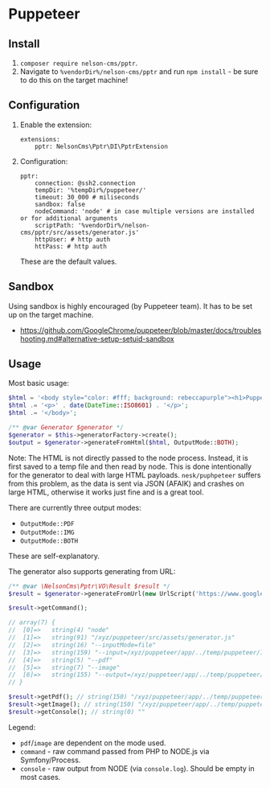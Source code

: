 # Puppeteer

## Install

1. `composer require nelson-cms/pptr`.
2. Navigate to `%vendorDir%/nelson-cms/pptr` and run `npm install` - be sure to do this on the target machine!

## Configuration

1. Enable the extension:
	``` neon
	extensions:
		pptr: NelsonCms\Pptr\DI\PptrExtension
	```
2. Configuration:

	``` neon
	pptr:
 		connection: @ssh2.connection
		tempDir: '%tempDir%/puppeteer/'
		timeout: 30_000 # miliseconds
		sandbox: false
		nodeCommand: 'node' # in case multiple versions are installed or for additional arguments
 		scriptPath: '%vendorDir%/nelson-cms/pptr/src/assets/generator.js'
 		httpUser: # http auth
		httPass: # http auth
	```

	These are the default values.

## Sandbox

Using sandbox is highly encouraged (by Puppeteer team). It has to be set up on the target machine.

- https://github.com/GoogleChrome/puppeteer/blob/master/docs/troubleshooting.md#alternative-setup-setuid-sandbox

## Usage

Most basic usage:

``` php
$html = '<body style="color: #fff; background: rebeccapurple"><h1>Puppeteer test</h1><p>Some text paragraph</p>';
$html .= '<p>' . date(DateTime::ISO8601) . '</p>';
$html .= '</body>';

/** @var Generator $generator */
$generator = $this->generatorFactory->create();
$output = $generator->generateFromHtml($html, OutputMode::BOTH);
```

Note: The HTML is not directly passed to the node process. Instead, it is first saved to a temp file and then read by node. This is done intentionally for the generator to deal with large HTML payloads. `nesk/puphpeteer` suffers from this problem, as the data is sent via JSON (AFAIK) and crashes on large HTML, otherwise it works just fine and is a great tool.

There are currently three output modes:

- `OutputMode::PDF`
- `OutputMode::IMG`
- `OutputMode::BOTH`

These are self-explanatory.

The generator also supports generating from URL:

``` php
/** @var \NelsonCms\Pptr\VO\Result $result */
$result = $generator->generateFromUrl(new UrlScript('https://www.google.com'), OutputMode::BOTH);
```

``` php
$result->getCommand();

// array(7) {
// 	[0]=>	string(4) "node"
// 	[1]=>	string(91) "/xyz/puppeteer/src/assets/generator.js"
// 	[2]=>	string(16) "--inputMode=file"
// 	[3]=>	string(159) "--input=/xyz/puppeteer/app/../temp/puppeteer/1562653154_-_58f8da81a3c0c3399838891fe88d0db7.html"
// 	[4]=>	string(5) "--pdf"
// 	[5]=>	string(7) "--image"
// 	[6]=>	string(155) "--output=/xyz/puppeteer/app/../temp/puppeteer/1562653154_-_58f8da81a3c0c3399838891fe88d0db7"
// }

$result->getPdf(); // string(150) "/xyz/puppeteer/app/../temp/puppeteer/1562653154_-_58f8da81a3c0c3399838891fe88d0db7.pdf"
$result->getImage(); // string(150) "/xyz/puppeteer/app/../temp/puppeteer/1562653154_-_58f8da81a3c0c3399838891fe88d0db7.png"
$result->getConsole(); // string(0) ""
```

Legend:

- `pdf`/`image` are dependent on the mode used.
- `command` - raw command passed from PHP to NODE.js via Symfony/Process.
- `console` - raw output from NODE (via `console.log`). Should be empty in most cases.



